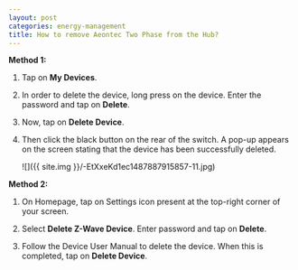 ```yaml
---
layout: post
categories: energy-management
title: How to remove Aeontec Two Phase from the Hub?
---
```


**Method 1:**

1. Tap on **My Devices**.

2. In order to delete the device, long press on the device. Enter the password and tap on **Delete**.

3. Now, tap on **Delete Device**.

4. Then click the black button on the rear of the switch. A pop-up appears on the screen stating that the device has been successfully deleted.

    ![]({{ site.img }}/-EtXxeKd1ec1487887915857-11.jpg)

**Method 2:**

1. On Homepage, tap on Settings icon present at the top-right corner of your screen.

2. Select **Delete Z-Wave Device**. Enter password and tap on **Delete**.

3. Follow the Device User Manual to delete the device. When this is completed, tap on **Delete Device**.